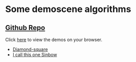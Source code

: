 # Some demoscene algorithms
## [Github Repo](https://github.com/voscarmv/demoscene)

Click [here](https://voscarmv.github.io/demoscene) to view the demos on your browser.

- [Diamond-square](./diamond-square-algorithm.html)
- [I call this one Sinbow](./i-call-this-one-sinbow.html)
